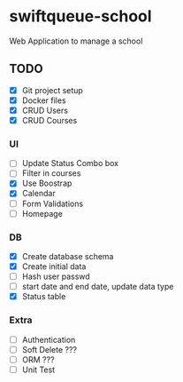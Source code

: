 # swiftqueue-school

Web Application to manage a school

## TODO

- [x] Git project setup
- [x] Docker files
- [x] CRUD Users
- [x] CRUD Courses

### UI

- [ ] Update Status Combo box
- [ ] Filter in courses
- [X] Use Boostrap
- [X] Calendar
- [ ] Form Validations
- [ ] Homepage

### DB
- [x] Create database schema
- [x] Create initial data
- [ ] Hash user passwd
- [ ] start date and end date, update data type
- [X] Status table

### Extra

- [ ] Authentication
- [ ] Soft Delete ???
- [ ] ORM ???
- [ ] Unit Test